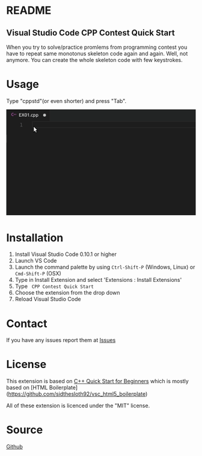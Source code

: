# README
## Visual Studio Code CPP Contest Quick Start

When you try to solve/practice promlems from programming contest you have to repeat same monotonus skeleton code again and again.
Well, not anymore. You can create the whole skeleton code with few keystrokes.

# Usage
Type "cppstd"(or even shorter) and press "Tab".

![It seems the preview image doesn't work properly, you may visit the source page(see below) or try this link: raw.githubusercontent.com/yyxhx/vsce_cppQuickStartForBeginners/master/images/preview.gif](https://raw.githubusercontent.com/Adyel/Cpp-Contest-QStart/master/images/preview.gif "Snippets Preview")

# Installation

1. Install Visual Studio Code 0.10.1 or higher
2. Launch VS Code
3. Launch the command palette by using `Ctrl-Shift-P` (Windows, Linux) or `Cmd-Shift-P` (OSX)
4. Type in Install Extension and select 'Extensions : Install Extensions'
5. Type ` CPP Contest Quick Start`
6. Choose the extension from the drop down
7. Reload Visual Studio Code

# Contact
If you have any issues report them at [Issues](https://github.com/Adyel/Cpp-Contest-QStart/issues)

# License
This extension is based on  [C++ Quick Start for Beginners](https://github.com/yyxhx/vsce_cppQuickStartForBeginners)
which is mostly based on [HTML Boilerplate] (https://github.com/sidthesloth92/vsc_html5_boilerplate)

All of these extension is licenced under the "MIT" license.

# Source
[Github](https://github.com/Adyel/Cpp-Contest-QStart)
